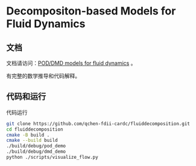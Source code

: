# Decompositon-based Models for Fluid Dynamics

## 文档

文档请访问：[POD/DMD models for fluid dynamics](https://www.windtunnel.cn/fluiddecomposition/) 。

有完整的数学推导和代码解释。


## 代码和运行

代码运行

```bash
git clone https://github.com/qchen-fdii-cardc/fluiddecomposition.git
cd fluiddecomposition
cmake -B build .
cmake --build build
./build/debug/pod_demo
./build/debug/dmd_demo
python ./scripts/visualize_flow.py
```
